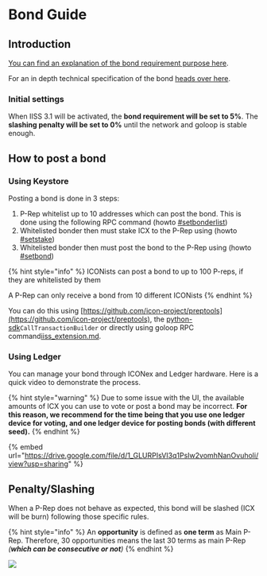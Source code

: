 # Bond Guide

## Introduction

[You can find an explanation of the bond requirement purpose here](../introduction/icon-key-concepts/governance-iiss.md#bond-requirement).

For an in depth technical specification of the bond [heads over here](https://docs.google.com/document/d/1WZzbiuMbT7XNKwuGXata20G6B0gnzW7qcGTfCXEpZ1w/edit#heading=h.44sinio).

### Initial settings

When IISS 3.1 will be activated, the **bond requirement will be set to 5%**. The **slashing penalty will be set to 0%** until the network and goloop is stable enough.

## How to post a bond

### Using Keystore

Posting a bond is done in 3 steps:

1. P-Rep whitelist up to 10 addresses which can post the bond. This is done using the following RPC command (howto [#setbonderlist](goloop/json-rpc/iiss\_extension.md#setbonderlist "mention"))
2. Whitelisted bonder then must stake ICX to the P-Rep using (howto [#setstake](goloop/json-rpc/iiss\_extension.md#setstake "mention"))
3. Whitelisted bonder then must post the bond to the P-Rep using (howto [#setbond](goloop/json-rpc/iiss\_extension.md#setbond "mention"))

{% hint style="info" %}
ICONists can post a bond to up to 100 P-reps, if they are whitelisted by them

A P-Rep can only receive a bond from 10 different ICONists
{% endhint %}

You can do this using [https://github.com/icon-project/preptools](https://github.com/icon-project/preptools), the [python-sdk](../icon-sdks/python-sdk/ "mention")`CallTransactionBuilder` or directly using goloop RPC command[iiss\_extension.md](goloop/json-rpc/iiss\_extension.md "mention").

### Using Ledger

You can manage your bond through ICONex and Ledger hardware. Here is a quick video to demonstrate the process.

{% hint style="warning" %}
Due to some issue with the UI, the available amounts of ICX you can use to vote or post a bond may be incorrect. **For this reason, we recommend for the time being that you use one ledger device for voting, and one ledger device for posting bonds (with different seed).**
{% endhint %}

{% embed url="https://drive.google.com/file/d/1_GLURPIsVI3q1PsIw2vomhNanOvuholi/view?usp=sharing" %}

## Penalty/Slashing

When a P-Rep does not behave as expected, this bond will be slashed (ICX will be burn) following those specific rules.

{% hint style="info" %}
An **opportunity** is defined as **one term** as Main P-Rep. Therefore, 30 opportunities means the last 30 terms as main P-Rep _(**which can be consecutive or not**)_
{% endhint %}

![](../.gitbook/assets/f8d977c64b14a38161633f22f3b027b90c35366b.jpeg)
